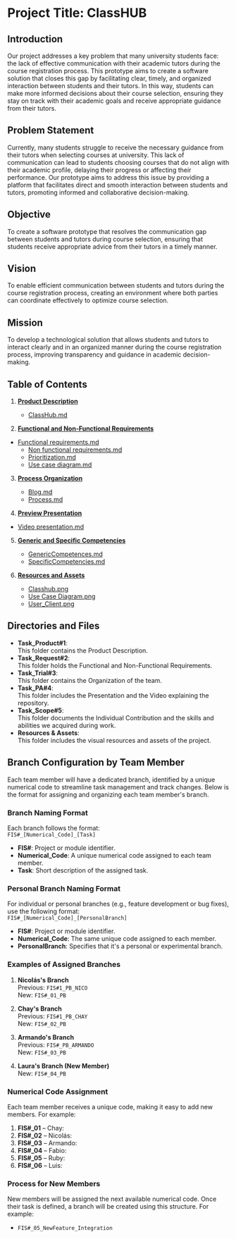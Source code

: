 # **Project Title: ClassHUB**

## **Introduction**
Our project addresses a key problem that many university students face: the lack of effective communication with their academic tutors during the course registration process. This prototype aims to create a software solution that closes this gap by facilitating clear, timely, and organized interaction between students and their tutors. In this way, students can make more informed decisions about their course selection, ensuring they stay on track with their academic goals and receive appropriate guidance from their tutors.

## **Problem Statement**
Currently, many students struggle to receive the necessary guidance from their tutors when selecting courses at university. This lack of communication can lead to students choosing courses that do not align with their academic profile, delaying their progress or affecting their performance. Our prototype aims to address this issue by providing a platform that facilitates direct and smooth interaction between students and tutors, promoting informed and collaborative decision-making.

## **Objective**
To create a software prototype that resolves the communication gap between students and tutors during course selection, ensuring that students receive appropriate advice from their tutors in a timely manner.

## **Vision**
To enable efficient communication between students and tutors during the course registration process, creating an environment where both parties can coordinate effectively to optimize course selection.

## **Mission**
To develop a technological solution that allows students and tutors to interact clearly and in an organized manner during the course registration process, improving transparency and guidance in academic decision-making.

## **Table of Contents**
1. **[Product Description](https://github.com/Chayy80/Repostorio-Equipo-3/tree/FIS%231_PB_NICO/TaskProduct%231)**  
   - [ClassHub.md](https://github.com/Chayy80/Repostorio-Equipo-3/blob/FIS%232_PB/TaskProduct%231/ClassHub.md)


2. **[Functional and Non-Functional Requirements](https://github.com/Chayy80/Repostorio-Equipo-3/tree/FIS%231_PB_NICO/Task_Request%232)**  
 - [Functional requirements.md](https://github.com/Chayy80/Repostorio-Equipo-3/blob/FIS%232_PB/Task_Request%232/Functional%20requirements.md)
   - [Non functional requirements.md](https://github.com/Chayy80/Repostorio-Equipo-3/blob/FIS%232_PB/Task_Request%232/Non%20functional%20requirements.md)
   - [Prioritization.md](https://github.com/Chayy80/Repostorio-Equipo-3/blob/FIS%232_PB/Task_Request%232/Prioritization.md)
   - [Use case diagram.md](https://github.com/Chayy80/Repostorio-Equipo-3/blob/FIS%232_PB/Task_Request%232/Use%20case%20diagram.md)
     
3. **[Process Organization](https://github.com/Chayy80/Repostorio-Equipo-3/tree/FIS%231_PB_NICO/Task_Trial%233)**  
   - [Blog.md](https://github.com/Chayy80/Repostorio-Equipo-3/blob/FIS%232_PB/Task_Trial%233/Blog.md)
   - [Process.md](https://github.com/Chayy80/Repostorio-Equipo-3/blob/FIS%232_PB/Task_Trial%233/Process.md)
     
4. **[Preview Presentation](https://github.com/Chayy80/Repostorio-Equipo-3/tree/FIS%231_PB_NICO/Task_PA%234)**  
  - [Video presentation.md](https://github.com/Chayy80/Repostorio-Equipo-3/blob/FIS%232_PB/Task_PA%234/Video%20presentation.md)

5. **[Generic and Specific Competencies](https://github.com/Chayy80/Repostorio-Equipo-3/tree/FIS%231_PB_NICO/Task_Scope%235)**  
   - [GenericCompetences.md](https://github.com/Chayy80/Repostorio-Equipo-3/blob/FIS%232_PB/Task_Scope%235/GenericCompetences.md)
   - [SpecificCompetencies.md](https://github.com/Chayy80/Repostorio-Equipo-3/blob/FIS%232_PB/Task_Scope%235/SpecificCompetencies.md)


6. **[Resources and Assets](https://github.com/Chayy80/Repostorio-Equipo-3/tree/FIS%231_PB_NICO/Resources%20%26%20Assets)**  
   - [Classhub.png](https://github.com/Chayy80/Repostorio-Equipo-3/blob/FIS%232_PB/Resources%20&%20Assets/Classhub.png)
   - [Use Case Diagram.png](https://github.com/Chayy80/Repostorio-Equipo-3/blob/FIS%232_PB/Resources%20&%20Assets/Use%20Case%20Diagram.png)
   - [User_Client.png](https://github.com/Chayy80/Repostorio-Equipo-3/blob/FIS%232_PB/Resources%20&%20Assets/User_Client.png)

## **Directories and Files**
- **Task_Product#1**:  
  This folder contains the Product Description.
- **Task_Request#2**:  
  This folder holds the Functional and Non-Functional Requirements.
- **Task_Trial#3**:  
  This folder contains the Organization of the team.
- **Task_PA#4**:  
  This folder includes the Presentation and the Video explaining the repository.
- **Task_Scope#5**:  
  This folder documents the Individual Contribution and the skills and abilities we acquired during work.
- **Resources & Assets**:  
  This folder includes the visual resources and assets of the project.

## **Branch Configuration by Team Member**

Each team member will have a dedicated branch, identified by a unique numerical code to streamline task management and track changes. Below is the format for assigning and organizing each team member's branch.

### **Branch Naming Format**
Each branch follows the format:  
`FIS#_[Numerical_Code]_[Task]`

- **FIS#**: Project or module identifier.
- **Numerical_Code**: A unique numerical code assigned to each team member.
- **Task**: Short description of the assigned task.
  
### **Personal Branch Naming Format**
For individual or personal branches (e.g., feature development or bug fixes), use the following format:  
`FIS#_[Numerical_Code]_[PersonalBranch]`

- **FIS#**: Project or module identifier.
- **Numerical_Code**: The same unique code assigned to each member.
- **PersonalBranch**: Specifies that it's a personal or experimental branch.
  
### **Examples of Assigned Branches**

1. **Nicolás's Branch**  
   Previous: `FIS#1_PB_NICO`  
   New: `FIS#_01_PB`

2. **Chay's Branch**  
   Previous: `FIS#1_PB_CHAY`  
   New: `FIS#_02_PB`

3. **Armando's Branch**  
   Previous: `FIS#_PB_ARMANDO`  
   New: `FIS#_03_PB`

4. **Laura's Branch (New Member)**  
   New: `FIS#_04_PB`

### **Numerical Code Assignment**
Each team member receives a unique code, making it easy to add new members. For example:

1. **FIS#_01** – Chay: 
2. **FIS#_02** – Nicolás: 
3. **FIS#_03** – Armando: 
4. **FIS#_04** – Fabio: 
5. **FIS#_05** – Ruby: 
6. **FIS#_06** – Luis: 

### **Process for New Members**
New members will be assigned the next available numerical code. Once their task is defined, a branch will be created using this structure. For example:

- `FIS#_05_NewFeature_Integration`

